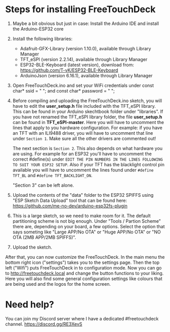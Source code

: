 # Steps for installing FreeTouchDeck

1. Maybe a bit obvious but just in case: Install the Arduino IDE and install the Arduino-ESP32 core

2. Install the following libraries:
	- Adafruit-GFX-Library (version 1.10.0), available through Library Manager
	- TFT_eSPI (version 2.2.14), available through Library Manager
	- ESP32-BLE-Keyboard (latest version), download from: https://github.com/T-vK/ESP32-BLE-Keyboard
	- ArduinoJson (version 6.16.1), available through Library Manager

3. Open FreeTouchDeck.ino and set your WiFi credentials under const char* ssid = " "; and const char* password = " ";

4. Before compiling and uploading the FreeTouchDeck.ino sketch, you will have to edit the **user_setup.h** file included with the TFT_eSPI library. This can be found in your Arduino skechtbook folder under "libraries". If you have not renamed the TFT_eSPI library folder, the file **user_setup.h** can be found in **TFT_eSPI-master**. Here you will have to uncomment the lines that apply to you hardware configuration. For example: if you have an TFT with an ILI9488 driver, you will have to uncomment that line under `Section 1`. Make sure all the other drivers are commented out!  

   The next section is `Section 2`. This also depends on what hardware you are using. For example for an ESP32 you'll have to uncomment the correct #define(s) under `EDIT THE PIN NUMBERS IN THE LINES FOLLOWING TO SUIT YOUR ESP32 SETUP`. Also if your TFT has the blacklight control pin available you will have to uncomment the lines found under `#define TFT_BL` and `#define TFT_BACKLIGHT_ON`.  

   "Section 3" can be left alone.  

5. Upload the contents of the "data" folder to the ESP32 SPIFFS using "ESP Sketch Data Upload" tool that can be found here: https://github.com/me-no-dev/arduino-esp32fs-plugin

6. This is a large sketch, so we need to make room for it. The default partitioning scheme is not big enough. Under "Tools / Partion Scheme" there are, depending on your board, a few options. Select the option that says someting like "Large APP/No OTA" or "Huge APP/No OTA" or "NO OTA (2MB APP/2MB SPIFFS)".

7. Upload the sketch.

After that, you can now customize the FreeTouchDeck. In the main menu the bottom right icon ("settings") takes you to the settings page. Then the top left ("Wifi") puts FreeTouchDeck in to configuration mode. Now you can go to http://freetouchdeck.local and change the button functions to your liking. Here you will also find some general configuration settings like colours that are being used and the logos for the home screen.

# Need help?

You can join my Discord server where I have a dedicated #freetouchdeck channel. https://discord.gg/RE3XevS
